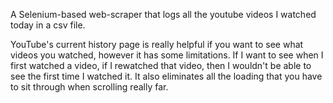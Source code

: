 A Selenium-based web-scraper that logs all the youtube videos I watched today in a csv file.

YouTube's current history page is really helpful if you want to see what videos you watched, however it has some limitations. 
If I want to see when I first watched a video, if I rewatched that video, then I wouldn't be able to see the first time I watched it. 
It also eliminates all the loading that you have to sit through when scrolling really far.
